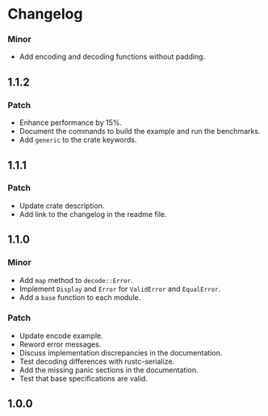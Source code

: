 # Changelog

### Minor

- Add encoding and decoding functions without padding.

## 1.1.2

### Patch

- Enhance performance by 15%.
- Document the commands to build the example and run the benchmarks.
- Add `generic` to the crate keywords.

## 1.1.1

### Patch

- Update crate description.
- Add link to the changelog in the readme file.

## 1.1.0

### Minor

- Add `map` method to `decode::Error`.
- Implement `Display` and `Error` for `ValidError` and `EqualError`.
- Add a `base` function to each module.

### Patch

- Update encode example.
- Reword error messages.
- Discuss implementation discrepancies in the documentation.
- Test decoding differences with rustc-serialize.
- Add the missing panic sections in the documentation.
- Test that base specifications are valid.

## 1.0.0

